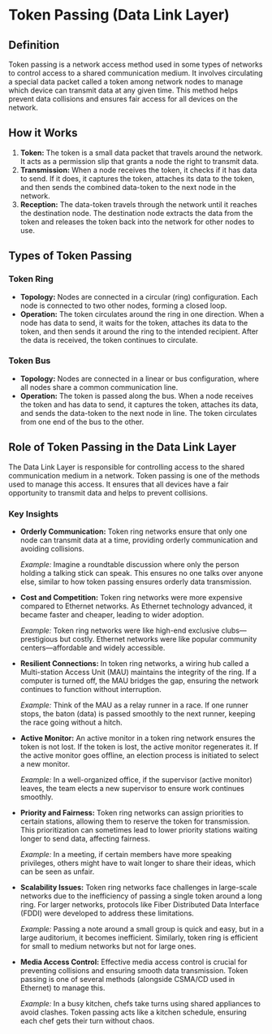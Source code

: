 # Token Passing (Data Link Layer)

## Definition
Token passing is a network access method used in some types of networks to control access to a shared communication medium. It involves circulating a special data packet called a token among network nodes to manage which device can transmit data at any given time. This method helps prevent data collisions and ensures fair access for all devices on the network.

## How it Works
1. **Token:** The token is a small data packet that travels around the network. It acts as a permission slip that grants a node the right to transmit data.
2. **Transmission:** When a node receives the token, it checks if it has data to send. If it does, it captures the token, attaches its data to the token, and then sends the combined data-token to the next node in the network.
3. **Reception:** The data-token travels through the network until it reaches the destination node. The destination node extracts the data from the token and releases the token back into the network for other nodes to use.

## Types of Token Passing
### Token Ring
- **Topology:** Nodes are connected in a circular (ring) configuration. Each node is connected to two other nodes, forming a closed loop.
- **Operation:** The token circulates around the ring in one direction. When a node has data to send, it waits for the token, attaches its data to the token, and then sends it around the ring to the intended recipient. After the data is received, the token continues to circulate.

### Token Bus
- **Topology:** Nodes are connected in a linear or bus configuration, where all nodes share a common communication line.
- **Operation:** The token is passed along the bus. When a node receives the token and has data to send, it captures the token, attaches its data, and sends the data-token to the next node in line. The token circulates from one end of the bus to the other.

## Role of Token Passing in the Data Link Layer
The Data Link Layer is responsible for controlling access to the shared communication medium in a network. Token passing is one of the methods used to manage this access. It ensures that all devices have a fair opportunity to transmit data and helps to prevent collisions.

### Key Insights

- **Orderly Communication:** Token ring networks ensure that only one node can transmit data at a time, providing orderly communication and avoiding collisions.
  
  *Example:* Imagine a roundtable discussion where only the person holding a talking stick can speak. This ensures no one talks over anyone else, similar to how token passing ensures orderly data transmission.

- **Cost and Competition:** Token ring networks were more expensive compared to Ethernet networks. As Ethernet technology advanced, it became faster and cheaper, leading to wider adoption.

  *Example:* Token ring networks were like high-end exclusive clubs—prestigious but costly. Ethernet networks were like popular community centers—affordable and widely accessible.

- **Resilient Connections:** In token ring networks, a wiring hub called a Multi-station Access Unit (MAU) maintains the integrity of the ring. If a computer is turned off, the MAU bridges the gap, ensuring the network continues to function without interruption.

  *Example:* Think of the MAU as a relay runner in a race. If one runner stops, the baton (data) is passed smoothly to the next runner, keeping the race going without a hitch.

- **Active Monitor:** An active monitor in a token ring network ensures the token is not lost. If the token is lost, the active monitor regenerates it. If the active monitor goes offline, an election process is initiated to select a new monitor.

  *Example:* In a well-organized office, if the supervisor (active monitor) leaves, the team elects a new supervisor to ensure work continues smoothly.

- **Priority and Fairness:** Token ring networks can assign priorities to certain stations, allowing them to reserve the token for transmission. This prioritization can sometimes lead to lower priority stations waiting longer to send data, affecting fairness.

  *Example:* In a meeting, if certain members have more speaking privileges, others might have to wait longer to share their ideas, which can be seen as unfair.

- **Scalability Issues:** Token ring networks face challenges in large-scale networks due to the inefficiency of passing a single token around a long ring. For larger networks, protocols like Fiber Distributed Data Interface (FDDI) were developed to address these limitations.

  *Example:* Passing a note around a small group is quick and easy, but in a large auditorium, it becomes inefficient. Similarly, token ring is efficient for small to medium networks but not for large ones.

- **Media Access Control:** Effective media access control is crucial for preventing collisions and ensuring smooth data transmission. Token passing is one of several methods (alongside CSMA/CD used in Ethernet) to manage this.

  *Example:* In a busy kitchen, chefs take turns using shared appliances to avoid clashes. Token passing acts like a kitchen schedule, ensuring each chef gets their turn without chaos.
  